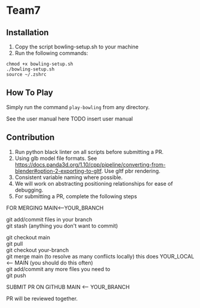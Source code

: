 
# Team7

## Installation

1. Copy the script bowling-setup.sh to your machine
2. Run the following commands: 
```
chmod +x bowling-setup.sh
./bowling-setup.sh
source ~/.zshrc
```

## How To Play

Simply run the command ```play-bowling``` from any directory.

See the user manual here TODO insert user manual

## Contribution

1. Run python black linter on all scripts before submitting a PR.
2. Using glb model file formats. See https://docs.panda3d.org/1.10/cpp/pipeline/converting-from-blender#option-2-exporting-to-gltf. Use gltf pbr rendering.
3. Consistent variable naming where possible.
4. We will work on abstracting positioning relationships for ease of debugging.
5. For submitting a PR, complete the following steps

FOR MERGING MAIN<--YOUR_BRANCH

git add/commit files in your branch  
git stash (anything you don't want to commit)

git checkout main    
git pull  
git checkout your-branch   
git merge main (to resolve as many conflicts locally) this does YOUR_LOCAL <-- MAIN (you should do this often)   
git add/commit any more files you need to   
git push

SUBMIT PR ON GITHUB MAIN <-- YOUR_BRANCH

PR will be reviewed together.

